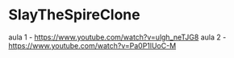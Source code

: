 # SlayTheSpireClone

aula 1 - https://www.youtube.com/watch?v=ulgh_neTJG8
aula 2 - https://www.youtube.com/watch?v=Pa0P1lUoC-M
